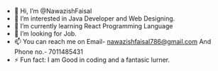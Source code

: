 - 👋 Hi, I’m @NawazishFaisal
- 👀 I’m interested in Java Developer and Web Designing.
- 🌱 I’m currently learning React Programming Language
- 💞️ I’m looking for Job.
- 📫 You can reach me on Email- nawazishfaisal786@gmail.com And Phone no.- 7011485431
- ⚡ Fun fact: I am Good in coding and a fantasic lurner.

<!---
NawazishFaisal/NawazishFaisal is a ✨ special ✨ repository because its `README.md` (this file) appears on your GitHub profile.
You can click the Preview link to take a look at your changes.
--->
